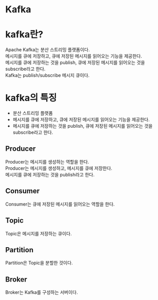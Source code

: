 # Kafka

# kafka란?

Apache Kafka는 분산 스트리밍 플랫폼이다.   
메시지를 큐에 저장하고, 큐에 저장된 메시지를 읽어오는 기능을 제공한다.    
메시지를 큐에 저장하는 것을 publish, 큐에 저장된 메시지를 읽어오는 것을 subscribe라고 한다.    
Kafka는 publish/subscribe 메시지 큐이다.

# kafka의 특징

- 분산 스트리밍 플랫폼
- 메시지를 큐에 저장하고, 큐에 저장된 메시지를 읽어오는 기능을 제공한다.
- 메시지를 큐에 저장하는 것을 publish, 큐에 저장된 메시지를 읽어오는 것을 subscribe라고 한다.

## Producer

Producer는 메시지를 생성하는 역할을 한다.    
Producer는 메시지를 생성하고, 메시지를 큐에 저장한다.    
메시지를 큐에 저장하는 것을 publish라고 한다.

## Consumer

Consumer는 큐에 저장된 메시지를 읽어오는 역할을 한다.

## Topic

Topic은 메시지를 저장하는 큐이다.

## Partition

Partition은 Topic을 분할한 것이다.

## Broker

Broker는 Kafka를 구성하는 서버이다.


